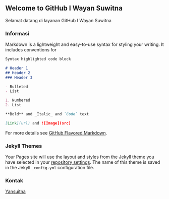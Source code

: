 ## Welcome to GitHub I Wayan Suwitna

Selamat datang di layanan GitHub I Wayan Suwitna

### Informasi

Markdown is a lightweight and easy-to-use syntax for styling your writing. It includes conventions for

```markdown
Syntax highlighted code block

# Header 1
## Header 2
### Header 3

- Bulleted
- List

1. Numbered
2. List

**Bold** and _Italic_ and `Code` text

[Link](url) and ![Image](src)
```

For more details see [GitHub Flavored Markdown](https://guides.github.com/features/mastering-markdown/).

### Jekyll Themes

Your Pages site will use the layout and styles from the Jekyll theme you have selected in your [repository settings](https://github.com/yansuwitna/yansuwitna.github.io/settings). The name of this theme is saved in the Jekyll `_config.yml` configuration file.

### Kontak

[Yansuitna](http://yansuwitna.com)
